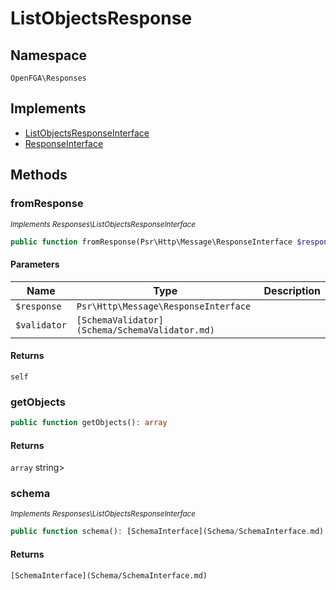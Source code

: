 # ListObjectsResponse


## Namespace
`OpenFGA\Responses`

## Implements
* [ListObjectsResponseInterface](Responses/ListObjectsResponseInterface.md)
* [ResponseInterface](Responses/ResponseInterface.md)



## Methods
### fromResponse

*<small>Implements Responses\ListObjectsResponseInterface</small>*  

```php
public function fromResponse(Psr\Http\Message\ResponseInterface $response, [SchemaValidator](Schema/SchemaValidator.md) $validator): self
```


#### Parameters
| Name | Type | Description |
|------|------|-------------|
| `$response` | `Psr\Http\Message\ResponseInterface` |  |
| `$validator` | `[SchemaValidator](Schema/SchemaValidator.md)` |  |

#### Returns
`self`

### getObjects


```php
public function getObjects(): array
```



#### Returns
`array`
 string&gt;

### schema

*<small>Implements Responses\ListObjectsResponseInterface</small>*  

```php
public function schema(): [SchemaInterface](Schema/SchemaInterface.md)
```



#### Returns
`[SchemaInterface](Schema/SchemaInterface.md)`

